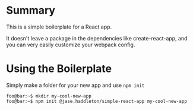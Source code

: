 # Summary
This is a simple boilerplate for a React app.

It doesn't leave a package in the dependencies like create-react-app, and you can very easily customize your webpack config.

# Using the Boilerplate
Simply make a folder for your new app and use `npm init`
```console
foo@bar:~$ mkdir my-cool-new-app
foo@bar:~$ npm init @jase.haddleton/simple-react-app my-cool-new-app
```
